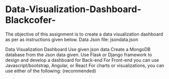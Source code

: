 # Data-Visualization-Dashboard-Blackcofer-

The objective of this assignment is to create a data visualization dashboard as per as instructions given below. 
Data
Json file: jsondata.json

Data Visualization Dashboard
Use given json data
Create a MongoDB database from the Json data given.
Use Flask or Django framework to design and develop a dashboard for Back-end
For Front-end you can use Javascript/bootstrap, Angular, or React
For charts or visualizations, you can use either of the following: (recommended)
